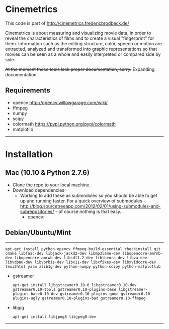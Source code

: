 Cinemetrics
===========

This code is part of http://cinemetrics.fredericbrodbeck.de/

Cinemetrics is about measuring and visualizing movie data, in order to reveal the characteristics of films and to create a visual "fingerprint" for them. Information such as the editing structure, color, speech or motion are extracted, analyzed and transformed into graphic representations so that movies can be seen as a whole and easily interpreted or compared side by side.

~~At the moment these tools lack proper documentation, sorry.~~ Expanding documentation.


Requirements
------------

 * opencv http://opencv.willowgarage.com/wiki/
 * ffmpeg
 * numpy
 * scipy
 * colormath https://pypi.python.org/pypi/colormath
 * matplotlib
 
 -----------
 # Installation
 ## Mac (10.10 & Python 2.7.6)
* Clone the repo to your local machine. 
* Download dependencies 
  * Working to add these as submodules so you should be able to get up and running faster. For a quick overview of submodules - http://blog.sourcetreeapp.com/2012/02/01/using-submodules-and-subrepositories/ - of course nothing is that easy...
    * opencv: 
    
 
 ## Debian/Ubuntu/Mint
 ------------------
 
```
apt-get install python-opencv ffmpeg build-essential checkinstall git cmake libfaac-dev libjack-jackd2-dev libmp3lame-dev libopencore-amrnb-dev libopencore-amrwb-dev libsdl1.2-dev libtheora-dev libva-dev libvdpau-dev libvorbis-dev libx11-dev libxfixes-dev libxvidcore-dev texi2html yasm zlib1g-dev python-numpy python-scipy python-matplotlib
```

* gstreamer
  ``` 
  apt-get install libgstreamer0.10-0 libgstreamer0.10-dev gstreamer0.10-tools gstreamer0.10-plugins-base libgstreamer-plugins-base0.10-dev gstreamer0.10-plugins-good gstreamer0.10-plugins-ugly gstreamer0.10-plugins-bad gstreamer0.10-ffmpeg
  ```
* libjpg
  ```
  apt-get install libjpeg8 libjpeg8-dev
  ```

----------
